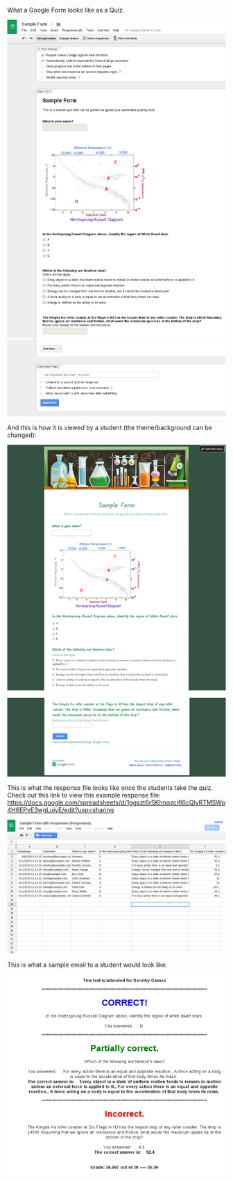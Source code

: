 What a Google Form looks like as a Quiz.

![Sample Google Form for a Quiz](https://github.com/mattbellis/ggrade/blob/master/images/SampleTestScreenshot.png)
![Sample Google Form for a Quiz](https://github.com/mattbellis/ggrade/blob/master/images/SampleTestScreenshot2.png)

And this is how it is viewed by a student (the theme/background can be changed):

![Sample Google Form viewed as a "Live Form"](https://github.com/mattbellis/ggrade/blob/master/images/SampleTestScreenshotLiveForm.png)

![Sample Google Form viewed as a "Live Form"](https://github.com/mattbellis/ggrade/blob/master/images/SampleTestScreenshotLiveForm2.png)

This is what the response file looks like once the students take the quiz.
Check out this link to view this example response file: https://docs.google.com/spreadsheets/d/1ggszt6rSKhnqzcifl6cQlyRTMSWp4H6EPvE3wgLujyE/edit?usp=sharing

![This is what the response file looks like once the students take the quiz.](https://github.com/mattbellis/ggrade/blob/master/images/SampleTestResponses.png)

This is what a sample email to a student would look like.

![This is what a sample email to a student would look like.](https://github.com/mattbellis/ggrade/blob/master/images/SampleTestEmail.png)
